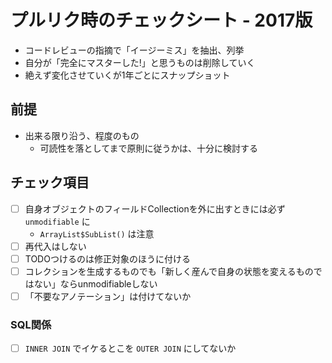 # プルリク時のチェックシート - 2017版

- コードレビューの指摘で「イージーミス」を抽出、列挙
- 自分が「完全にマスターした!」と思うものは削除していく
- 絶えず変化させていくが1年ごとにスナップショット

## 前提

- 出来る限り沿う、程度のもの
  - 可読性を落としてまで原則に従うかは、十分に検討する

## チェック項目

- [ ] 自身オブジェクトのフィールドCollectionを外に出すときには必ず `unmodifiable` に
  - `ArrayList$SubList()` は注意
- [ ] 再代入はしない
- [ ] TODOつけるのは修正対象のほうに付ける
- [ ] コレクションを生成するものでも「新しく産んで自身の状態を変えるものではない」ならunmodifiableしない
- [ ] 「不要なアノテーション」は付けてないか

### SQL関係

- [ ] `INNER JOIN` でイケるとこを `OUTER JOIN` にしてないか
